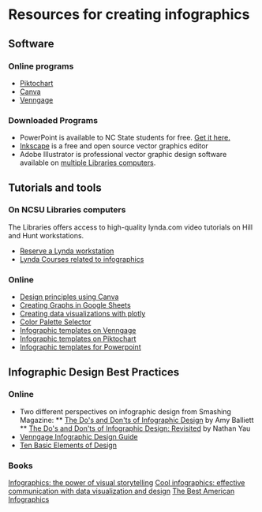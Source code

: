 # Resources for creating infographics
## Software
### Online programs
* [Piktochart](http://piktochart.com)
* [Canva](https://www.canva.com/create/infographics)
* [Venngage](https://venngage.com)  

### Downloaded Programs
* PowerPoint is available to NC State students for free. [Get it here.](http://oit.ncsu.edu/software/get-ofc-365) 
* [Inkscape](https://inkscape.org/en/) is a free and open source vector graphics editor
* Adobe Illustrator is professional vector graphic design software available on [multiple Libraries computers](http://www.lib.ncsu.edu/software/adobe-illustrator).

## Tutorials and tools

### On NCSU Libraries computers
The Libraries offers access to high-quality lynda.com video tutorials on Hill and Hunt workstations.  
* [Reserve a Lynda workstation](https://www.lib.ncsu.edu/services/digital-media-production/lynda)
* [Lynda Courses related to infographics](https://www.lynda.com/Infographics-training-tutorials/1462-0.html)

### Online
* [Design principles using Canva](https://designschool.canva.com/tutorials)
* [Creating Graphs in Google Sheets](http://goo.gl/AIprC2)
* [Creating data visualizations with plotly](http://help.plot.ly/tutorials)
* [Color Palette Selector](https://www.materialpalette.com)
* [Infographic templates on Venngage](https://venngage.com/templates)
* [Infographic templates on Piktochart](http://piktochart.com/themes)
* [Infographic templates for Powerpoint](http://offers.hubspot.com/how-to-create-infographics-in-powerpoint)

## Infographic Design Best Practices

### Online
* Two different perspectives on infographic design from Smashing Magazine:
** [The Do's and Don'ts of Infographic Design](http://www.smashingmagazine.com/2011/10/the-dos-and-donts-of-infographic-design) by Amy Balliett
** [The Do's and Don'ts of Infographic Design: Revisited](http://www.smashingmagazine.com/2011/10/the-dos-and-donts-of-infographic-design) by Nathan Yau
* [Venngage Infographic Design Guide](https://venngage.com/blog/infographic-design)
* [Ten Basic Elements of Design](https://creativemarket.com/blog/2013/12/02/10-basic-elements-of-design)

### Books
[Infographics: the power of visual storytelling](http://catalog.lib.ncsu.edu/record/NCSU3459947)
[Cool infographics: effective communication with data visualization and design](http://catalog.lib.ncsu.edu/record/NCSU3029856)
[The Best American Infographics](http://catalog.lib.ncsu.edu/search?N=0&Nty=1&Ntk=Keyword&view=full&Ntt=best+american+infographics&sugg=)
